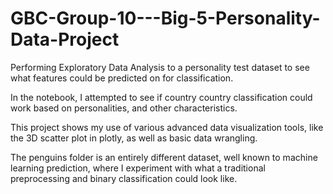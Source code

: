 # GBC-Group-10---Big-5-Personality-Data-Project

Performing Exploratory Data Analysis to a personality test dataset to see what features could be predicted on for classification. 

In the notebook, I attempted to see if country country classification could work based on personalities, and other characteristics.

This project shows my use of various advanced data visualization tools, like the 3D scatter plot in plotly, as well as basic data wrangling.




The penguins folder is an entirely different dataset, well known to machine learning prediction, where I experiment with what a traditional preprocessing and  binary classification could look like.
